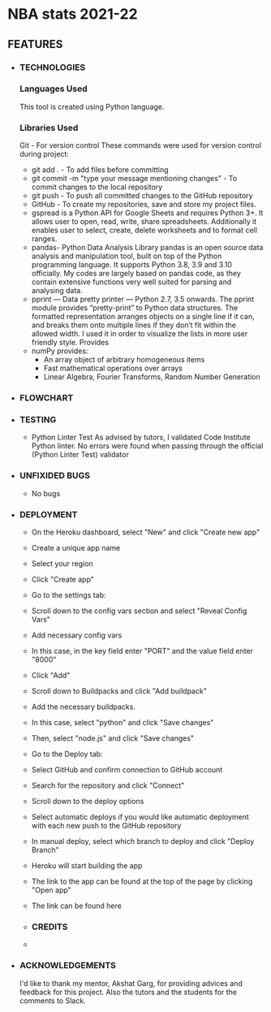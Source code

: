 # **NBA stats 2021-22** 

## **FEATURES**

- ### **TECHNOLOGIES**

  ### **Languages Used**
  This tool is created using Python language.

  ### **Libraries Used**
  Git - For version control These commands were used for version control during project:
  - git add . - To add files before committing
  - git commit -m "type your message mentioning changes" - To commit changes to the local repository
  - git push - To push all committed changes to the GitHub repository
  - GitHub - To create my repositories, save and store my project files.
  - gspread is a Python API for Google Sheets and requires Python 3+. It allows user to open, read, write, share spreadsheets. Additionally it enables user to select, create, delete worksheets and to format cell ranges.
  - pandas- Python Data Analysis Library pandas is an open source data analysis and manipulation tool, built on top of the Python programming language. It supports Python 3.8, 3.9 and 3.10 officially. My codes are largely based on pandas code, as they contain extensive functions very well suited for parsing and analysing data.
  - pprint — Data pretty printer — Python 2.7, 3.5 onwards. The pprint module provides “pretty-print” to Python data structures. The formatted representation arranges objects on a single line if it can, and breaks them onto multiple lines if they don’t fit within the allowed width. I used it in order to visualize the lists in more user friendly style.
   Provides
  - numPy provides:
    -  An array object of arbitrary homogeneous items
    - Fast mathematical operations over arrays
    - Linear Algebra, Fourier Transforms, Random Number Generation

 - ### **FLOWCHART**

 - ### **TESTING**
    - Python Linter Test
 As advised by tutors, I validated Code Institute Python linter.
 No errors were found when passing through the official (Python Linter Test) validator
  
 - ### **UNFIXIDED BUGS**
    - No bugs
 - ### **DEPLOYMENT**
    - On the Heroku dashboard, select "New" and click "Create new app"
    - Create a unique app name
    - Select your region
    - Click "Create app"
    - Go to the settings tab:
    - Scroll down to the config vars section and select "Reveal Config Vars"
    - Add necessary config vars
    - In this case, in the key field enter "PORT" and the value field enter "8000"
    - Click "Add"
    - Scroll down to Buildpacks and click "Add buildpack"
    - Add the necessary buildpacks.
    - In this case, select "python" and click "Save changes"
    - Then, select "node.js" and click "Save changes"
    - Go to the Deploy tab:
    - Select GitHub and confirm connection to GitHub account
    - Search for the repository and click "Connect"
    - Scroll down to the deploy options
    - Select automatic deploys if you would like automatic deployment with each new push to the GitHub repository
    - In manual deploy, select which branch to deploy and click "Deploy Branch"
    - Heroku will start building the app
    - The link to the app can be found at the top of the page by clicking "Open app"
    - The link can be found here

    - ### **CREDITS**
     - 

 - ### **ACKNOWLEDGEMENTS**
     I'd like to thank my mentor, Akshat Garg, for providing advices and feedback for this project. Also the tutors and the students for the comments to Slack.